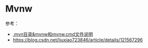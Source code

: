 # Mvnw

参考：

-   [.mvn目录&mvnw和mvnw.cmd文件说明](https://blog.csdn.net/adparking/article/details/114692211)
-   https://blog.csdn.net/liuxiao723846/article/details/121567296